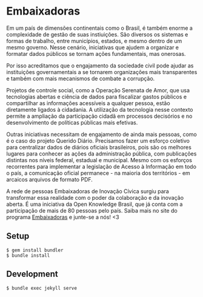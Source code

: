 # Embaixadoras
Em um país de dimensões continentais como o Brasil, é também enorme a complexidade de gestão de suas instiuições. São diversos os sistemas e formas de trabalho, entre municípios, estados, e mesmo dentro de um mesmo governo. Nesse cenário, iniciativas que ajudem a organizar e formatar dados públicos se tornam ações fundamentais, mas onerosas.

Por isso acreditamos que o engajamento da sociedade civil pode ajudar as instituições governamentais a se tornarem organizações mais transparentes e também com mais mecanismos de combate a corrupção.

Projetos de controle social, como a Operação Serenata de Amor, que usa tecnologias abertas e ciência de dados para fiscalizar gastos públicos e compartilhar as informações acessíveis a qualquer pessoa, estão diretamente ligados à cidadania. A utilização da tecnologia nesse contexto permite a ampliação da participação cidadã em processos decisórios e no desenvolvimento de políticas públicas mais efetivas.

Outras iniciativas necessitam de engajamento de ainda mais pessoas, como é o caso do projeto Querido Diário. Precisamos fazer um esforço coletivo para centralizar dados de diários oficiais brasileiros, pois são os melhores lugares para conhecer as ações da administração pública, com publicações distintas nos níveis federal, estadual e municipal. Mesmo com os esforços recorrentes para implementar a legislação de Acesso à Informação em todo o país, a comunicação oficial permanece - na maioria dos territórios - em arcaicos arquivos de formato PDF.

A rede de pessoas Embaixadoras de Inovação Cívica surgiu para transformar essa realidade com o poder da colaboração e da inovação aberta. É uma iniciativa da Open Knowledge Brasil, que já conta com a participação de mais de 80 pessoas pelo país. Saiba mais no site do programa [Embaixadoras](https://embaixadoras.ok.org.br/) e junte-se a nós! <3

## Setup

```console
$ gem install bundler
$ bundle install
```

## Development

```console
$ bundle exec jekyll serve
```
